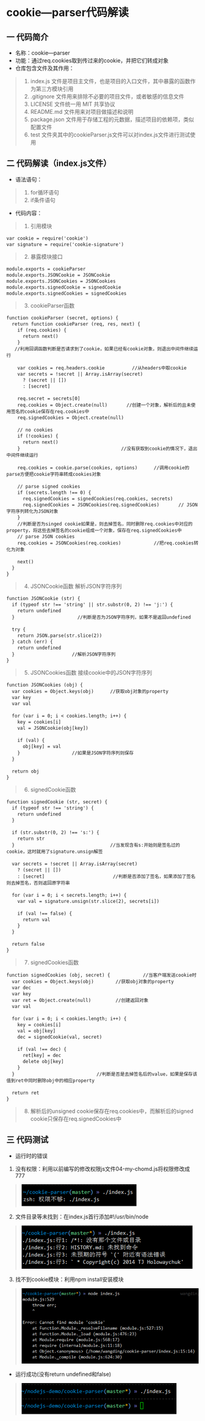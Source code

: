 # cookie—parser代码解读

## 一  代码简介

- 名称：cookie—parser
- 功能：通过req.cookies取到传过来的cookie，并把它们转成对象
- 仓库包含文件及其作用：
>1. index.js 文件是项目主文件，也是项目的入口文件，其中暴露的函数作为第三方模块引用
>2. .gitignore 文件用来排除不必要的项目文件，或者敏感的信息文件
>3. LICENSE 文件统一用 MIT 共享协议
>4. README.md 文件用来对项目做描述和说明
>5. package.json 文件用于存储工程的元数据，描述项目的依赖项，类似配置文件
>6. test 文件夹其中的cookieParser.js文件可以对index.js文件进行测试使用

## 二  代码解读（index.js文件）

- 语法语句：
>1. for循环语句
>2. if条件语句

- 代码内容：
>1. 引用模块
```
var cookie = require('cookie')
var signature = require('cookie-signature')
```
>2. 暴露模块接口
```
module.exports = cookieParser
module.exports.JSONCookie = JSONCookie
module.exports.JSONCookies = JSONCookies
module.exports.signedCookie = signedCookie
module.exports.signedCookies = signedCookies

```
>3. cookieParser函数
```
function cookieParser (secret, options) {
  return function cookieParser (req, res, next) {
    if (req.cookies) {
      return next()
    }                         
   //利用回调函数判断是否请求到了cookie，如果已经有cookie对象，则退出中间件继续运行

    var cookies = req.headers.cookie          //从headers中取cookie
    var secrets = !secret || Array.isArray(secret)
      ? (secret || [])
      : [secret]

    req.secret = secrets[0]
    req.cookies = Object.create(null)       //创建一个对象，解析后的且未使用签名的cookie保存在req.cookies中
    req.signedCookies = Object.create(null)          

    // no cookies
    if (!cookies) {
      return next()
    }                                     //没有获取到cookie的情况下，退出中间件继续运行

    req.cookies = cookie.parse(cookies, options)      //调用cookie的parse方便把cookie字符串转成cookies对象

    // parse signed cookies
    if (secrets.length !== 0) {
      req.signedCookies = signedCookies(req.cookies, secrets)
      req.signedCookies = JSONCookies(req.signedCookies)       // JSON字符序列转化为JSON对象
    }                                              
    //判断是否为singed cookie如果是，则去掉签名，同时删除req.cookies中对应的property，将这些去掉签名的cookie组成一个对象，保存在req.signedCookies中
    // parse JSON cookies
    req.cookies = JSONCookies(req.cookies)            //把req.cookies转化为对象

    next()
  }
}
```
>4. JSONCookie函数 解析JSON字符序列
```
function JSONCookie (str) {
  if (typeof str !== 'string' || str.substr(0, 2) !== 'j:') {
    return undefined
  }                       //判断是否为JSON字符序列，如果不是返回undefined

  try {
    return JSON.parse(str.slice(2))
  } catch (err) {
    return undefined
  }                     //解析JSON字符序列
}
```
>5. JSONCookies函数 接续cookie中的JSON字符序列
```
function JSONCookies (obj) {
  var cookies = Object.keys(obj)      //获取obj对象的property
  var key
  var val

  for (var i = 0; i < cookies.length; i++) {
    key = cookies[i]
    val = JSONCookie(obj[key])

    if (val) {
      obj[key] = val
    }                   //如果是JSON字符序列则保存
  }

  return obj
}
```
>6. signedCookie函数
```
function signedCookie (str, secret) {
  if (typeof str !== 'string') {
    return undefined
  }

  if (str.substr(0, 2) !== 's:') {
    return str
  }                                   //当发现含有s:开始则是签名过的cookie，这时就用了signature.unsign解签
                                    
  var secrets = !secret || Array.isArray(secret)
    ? (secret || [])
    : [secret]                         //判断是否添加了签名，如果添加了签名则去掉签名，否则返回原字符串

  for (var i = 0; i < secrets.length; i++) {
    var val = signature.unsign(str.slice(2), secrets[i])

    if (val !== false) {
      return val
    }
  }

  return false
}
```
>7. signedCookies函数
```
function signedCookies (obj, secret) {            //当客户端发送cookie时
  var cookies = Object.keys(obj)        //获取obj对象的property
  var dec
  var key
  var ret = Object.create(null)         //创建返回对象
  var val

  for (var i = 0; i < cookies.length; i++) {
    key = cookies[i]
    val = obj[key]
    dec = signedCookie(val, secret)

    if (val !== dec) {
      ret[key] = dec
      delete obj[key]
    }
  }                              //判断是否是去掉签名后的value，如果是保存该值到ret中同时删除obj中的相应property

  return ret
}
```
>8. 解析后的unsigned cookie保存在req.cookies中，而解析后的signed cookie只保存在req.signedCookies中

## 三  代码测试
- 运行时的错误
1. 没有权限：利用以前编写的修改权限js文件04-my-chomd.js将权限修改成777
> ![image](https://github.com/caoqiann/cookie-parser/blob/master/error1.png)
2. 文件目录等未找到：在index.js首行添加#!/usr/bin/node
> ![image](https://github.com/caoqiann/cookie-parser/blob/master/error2.png)
3. 找不到cookie模块：利用npm install安装模块
> ![image](https://github.com/caoqiann/cookie-parser/blob/master/error3.png)

- 运行成功(没有return undefined和false)
> ![image](https://github.com/caoqiann/cookie-parser/blob/master/finish.png)
